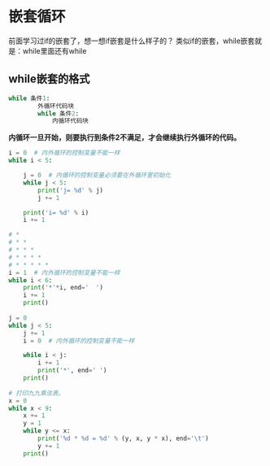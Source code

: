 # 嵌套循环

前面学习过if的嵌套了，想一想if嵌套是什么样子的？ 类似if的嵌套，while嵌套就是：while里面还有while

## while嵌套的格式

```python
while 条件1:
        外循环代码块
        while 条件2:
            内循环代码块
```

**内循环一旦开始，则要执行到条件2不满足，才会继续执行外循环的代码。**

```python
i = 0  # 内外循环的控制变量不能一样
while i < 5:

    j = 0  # 内循环的控制变量必须要在外循环里初始化
    while j < 5:
        print('j= %d' % j)
        j += 1

    print('i= %d' % i)
    i += 1
```

```python 
# *
# * *
# * * *
# * * * *
# * * * * *
i = 1  # 内外循环的控制变量不能一样
while i < 6:
    print('*'*i, end='  ')
    i += 1
    print()
    
j = 0
while j < 5:
    j += 1
    i = 0  # 内外循环的控制变量不能一样

    while i < j:
        i += 1
        print('*', end=' ')
    print()
    
# 打印九九乘法表。
x = 0
while x < 9:
    x += 1
    y = 1
    while y <= x:
        print('%d * %d = %d' % (y, x, y * x), end='\t')
        y += 1
    print()
```

